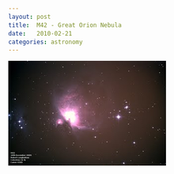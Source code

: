 ```yaml
---
layout: post
title:  M42 - Great Orion Nebula
date:   2010-02-21
categories: astronomy
---
```


[![M42](/astronomy/2009_12_20_M42_thumb.jpg)](/astronomy/2009_12_20_M42.jpg)

